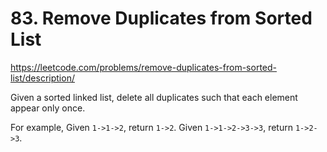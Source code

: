 # 83. Remove Duplicates from Sorted List

https://leetcode.com/problems/remove-duplicates-from-sorted-list/description/

Given a sorted linked list, delete all duplicates such that each element appear only once.

For example,
Given `1->1->2`, return `1->2`.
Given `1->1->2->3->3`, return `1->2->3`.
